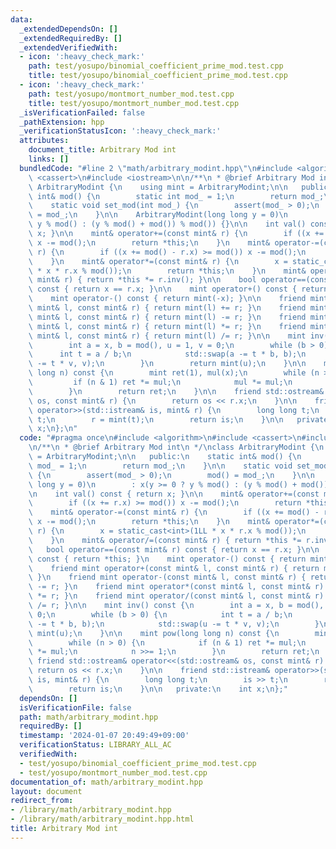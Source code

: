 ```yaml
---
data:
  _extendedDependsOn: []
  _extendedRequiredBy: []
  _extendedVerifiedWith:
  - icon: ':heavy_check_mark:'
    path: test/yosupo/binomial_coefficient_prime_mod.test.cpp
    title: test/yosupo/binomial_coefficient_prime_mod.test.cpp
  - icon: ':heavy_check_mark:'
    path: test/yosupo/montmort_number_mod.test.cpp
    title: test/yosupo/montmort_number_mod.test.cpp
  _isVerificationFailed: false
  _pathExtension: hpp
  _verificationStatusIcon: ':heavy_check_mark:'
  attributes:
    document_title: Arbitrary Mod int
    links: []
  bundledCode: "#line 2 \"math/arbitrary_modint.hpp\"\n#include <algorithm>\n#include\
    \ <cassert>\n#include <iostream>\n\n/**\n * @brief Arbitrary Mod int\n */\nclass\
    \ ArbitraryModint {\n    using mint = ArbitraryModint;\n\n   public:\n    static\
    \ int& mod() {\n        static int mod_ = 1;\n        return mod_;\n    }\n\n\
    \    static void set_mod(int mod_) {\n        assert(mod_ > 0);\n        mod()\
    \ = mod_;\n    }\n\n    ArbitraryModint(long long y = 0)\n        : x(y >= 0 ?\
    \ y % mod() : (y % mod() + mod()) % mod()) {}\n\n    int val() const { return\
    \ x; }\n\n    mint& operator+=(const mint& r) {\n        if ((x += r.x) >= mod())\
    \ x -= mod();\n        return *this;\n    }\n    mint& operator-=(const mint&\
    \ r) {\n        if ((x += mod() - r.x) >= mod()) x -= mod();\n        return *this;\n\
    \    }\n    mint& operator*=(const mint& r) {\n        x = static_cast<int>(1LL\
    \ * x * r.x % mod());\n        return *this;\n    }\n    mint& operator/=(const\
    \ mint& r) { return *this *= r.inv(); }\n\n    bool operator==(const mint& r)\
    \ const { return x == r.x; }\n\n    mint operator+() const { return *this; }\n\
    \    mint operator-() const { return mint(-x); }\n\n    friend mint operator+(const\
    \ mint& l, const mint& r) { return mint(l) += r; }\n    friend mint operator-(const\
    \ mint& l, const mint& r) { return mint(l) -= r; }\n    friend mint operator*(const\
    \ mint& l, const mint& r) { return mint(l) *= r; }\n    friend mint operator/(const\
    \ mint& l, const mint& r) { return mint(l) /= r; }\n\n    mint inv() const {\n\
    \        int a = x, b = mod(), u = 1, v = 0;\n        while (b > 0) {\n      \
    \      int t = a / b;\n            std::swap(a -= t * b, b);\n            std::swap(u\
    \ -= t * v, v);\n        }\n        return mint(u);\n    }\n\n    mint pow(long\
    \ long n) const {\n        mint ret(1), mul(x);\n        while (n > 0) {\n   \
    \         if (n & 1) ret *= mul;\n            mul *= mul;\n            n >>= 1;\n\
    \        }\n        return ret;\n    }\n\n    friend std::ostream& operator<<(std::ostream&\
    \ os, const mint& r) {\n        return os << r.x;\n    }\n\n    friend std::istream&\
    \ operator>>(std::istream& is, mint& r) {\n        long long t;\n        is >>\
    \ t;\n        r = mint(t);\n        return is;\n    }\n\n   private:\n    int\
    \ x;\n};\n"
  code: "#pragma once\n#include <algorithm>\n#include <cassert>\n#include <iostream>\n\
    \n/**\n * @brief Arbitrary Mod int\n */\nclass ArbitraryModint {\n    using mint\
    \ = ArbitraryModint;\n\n   public:\n    static int& mod() {\n        static int\
    \ mod_ = 1;\n        return mod_;\n    }\n\n    static void set_mod(int mod_)\
    \ {\n        assert(mod_ > 0);\n        mod() = mod_;\n    }\n\n    ArbitraryModint(long\
    \ long y = 0)\n        : x(y >= 0 ? y % mod() : (y % mod() + mod()) % mod()) {}\n\
    \n    int val() const { return x; }\n\n    mint& operator+=(const mint& r) {\n\
    \        if ((x += r.x) >= mod()) x -= mod();\n        return *this;\n    }\n\
    \    mint& operator-=(const mint& r) {\n        if ((x += mod() - r.x) >= mod())\
    \ x -= mod();\n        return *this;\n    }\n    mint& operator*=(const mint&\
    \ r) {\n        x = static_cast<int>(1LL * x * r.x % mod());\n        return *this;\n\
    \    }\n    mint& operator/=(const mint& r) { return *this *= r.inv(); }\n\n \
    \   bool operator==(const mint& r) const { return x == r.x; }\n\n    mint operator+()\
    \ const { return *this; }\n    mint operator-() const { return mint(-x); }\n\n\
    \    friend mint operator+(const mint& l, const mint& r) { return mint(l) += r;\
    \ }\n    friend mint operator-(const mint& l, const mint& r) { return mint(l)\
    \ -= r; }\n    friend mint operator*(const mint& l, const mint& r) { return mint(l)\
    \ *= r; }\n    friend mint operator/(const mint& l, const mint& r) { return mint(l)\
    \ /= r; }\n\n    mint inv() const {\n        int a = x, b = mod(), u = 1, v =\
    \ 0;\n        while (b > 0) {\n            int t = a / b;\n            std::swap(a\
    \ -= t * b, b);\n            std::swap(u -= t * v, v);\n        }\n        return\
    \ mint(u);\n    }\n\n    mint pow(long long n) const {\n        mint ret(1), mul(x);\n\
    \        while (n > 0) {\n            if (n & 1) ret *= mul;\n            mul\
    \ *= mul;\n            n >>= 1;\n        }\n        return ret;\n    }\n\n   \
    \ friend std::ostream& operator<<(std::ostream& os, const mint& r) {\n       \
    \ return os << r.x;\n    }\n\n    friend std::istream& operator>>(std::istream&\
    \ is, mint& r) {\n        long long t;\n        is >> t;\n        r = mint(t);\n\
    \        return is;\n    }\n\n   private:\n    int x;\n};"
  dependsOn: []
  isVerificationFile: false
  path: math/arbitrary_modint.hpp
  requiredBy: []
  timestamp: '2024-01-07 20:49:49+09:00'
  verificationStatus: LIBRARY_ALL_AC
  verifiedWith:
  - test/yosupo/binomial_coefficient_prime_mod.test.cpp
  - test/yosupo/montmort_number_mod.test.cpp
documentation_of: math/arbitrary_modint.hpp
layout: document
redirect_from:
- /library/math/arbitrary_modint.hpp
- /library/math/arbitrary_modint.hpp.html
title: Arbitrary Mod int
---
```

